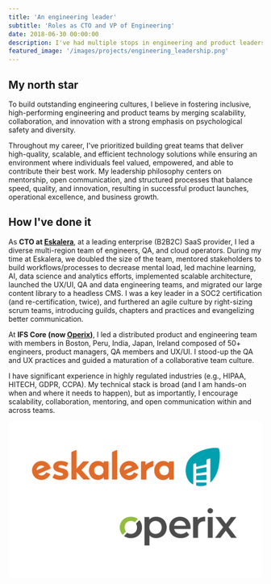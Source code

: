 ```yaml
---
title: 'An engineering leader'
subtitle: 'Roles as CTO and VP of Engineering'
date: 2018-06-30 00:00:00
description: I've had multiple stops in engineering and product leadership at SaaS B2B(2C) VC and PE backed firms. Experience as a member of the executive leadership team and key participant in board activities.
featured_image: '/images/projects/engineering_leadership.png'
---
```


## My north star

To build outstanding engineering cultures, I believe in fostering inclusive, high-performing engineering and product teams by merging scalability, collaboration, and innovation with a strong emphasis on psychological safety and diversity. 

Throughout my career, I've prioritized building great teams that deliver high-quality, scalable, and efficient technology solutions while ensuring an environment where individuals feel valued, empowered, and able to contribute their best work. My leadership philosophy centers on mentorship, open communication, and structured processes that balance speed, quality, and innovation, resulting in successful product launches, operational excellence, and business growth.

## How I've done it

As **CTO at [Eskalera](https://www.eskalera.com)**, at a leading enterprise (B2B2C) SaaS provider, I led a diverse multi-region team of engineers, QA, and cloud operators. During my time at Eskalera, we doubled the size of the team, mentored stakeholders to build workflows/processes to decrease mental load, led machine learning, AI, data science and analytics efforts, implemented scalable architecture, launched the UX/UI, QA and data engineering teams, and migrated our large content library to a headless CMS. I was a key leader in a SOC2 certification (and re-certification, twice), and furthered an agile culture by right-sizing scrum teams, introducing guilds, chapters and practices and evangelizing better communication.

At **IFS Core (now [Operix](https://www.operix.com))**, I led a distributed product and engineering team with members in Boston, Peru, India, Japan, Ireland composed of 50+ engineers, product managers, QA members and UX/UI. I stood-up the QA and UX practices and guided a maturation of a collaborative team culture.

I have significant experience in highly regulated industries (e.g., HIPAA, HITECH, GDPR, CCPA). My technical stack is broad (and I am hands-on when and where it needs to happen), but as importantly, I encourage scalability, collaboration, mentoring, and open communication within and across teams.

![](/images/projects/engineering_leadership.png)

